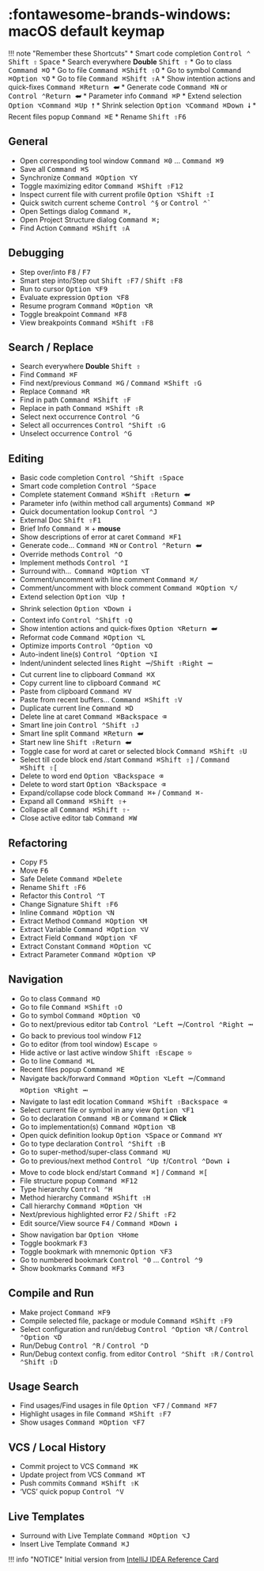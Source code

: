 # :fontawesome-brands-windows: macOS default keymap

<!--
!!! quote ""
    Check [apple shortcuts guide](https://support.apple.com/guide/mac-help/what-are-those-symbols-shown-in-menus-cpmh0011/mac)
    
    * Command (or Cmd) <kbd>Command ⌘</kbd>
    * Shift <kbd>Shift ⇧</kbd>
    * Option (or Alt) <kbd>Option ⌥</kbd>
    * Control (or Ctrl) <kbd>Control ⌃</kbd>
    * Return <kbd>Return ⮨</kbd>
    * Up <kbd>Up 🠕</kbd>
    * Down <kbd>Down 🠗</kbd>
    * <kbd>Escape ⎋</kbd>
-->

!!! note "Remember these Shortcuts"
    * Smart code completion <kbd>Control ⌃</kbd> <kbd>Shift ⇧</kbd> <kbd>Space</kbd>
    * Search everywhere **Double** <kbd>Shift ⇧</kbd>
        * Go to class <kbd>Command ⌘</kbd><kbd>O</kbd>
        * Go to file <kbd>Command ⌘</kbd><kbd>Shift ⇧</kbd><kbd>O</kbd>
        * Go to symbol <kbd>Command ⌘</kbd><kbd>Option ⌥</kbd><kbd>O</kbd>
        * Go to file <kbd>Command ⌘</kbd><kbd>Shift ⇧</kbd><kbd>A</kbd>
    * Show intention actions and quick-fixes <kbd>Command ⌘</kbd><kbd>Return ⮨</kbd>
    * Generate code <kbd>Command ⌘</kbd><kbd>N</kbd> or <kbd>Control ⌃</kbd><kbd>Return ⮨</kbd>
    * Parameter info <kbd>Command ⌘</kbd><kbd>P</kbd>
    * Extend selection <kbd>Option ⌥</kbd><kbd>Command ⌘</kbd><kbd>Up 🠕</kbd>
    * Shrink selection <kbd>Option ⌥</kbd><kbd>Command ⌘</kbd><kbd>Down 🠗</kbd>
    * Recent files popup <kbd>Command ⌘</kbd><kbd>E</kbd>
    * Rename <kbd>Shift ⇧</kbd><kbd>F6</kbd>

## General
* Open corresponding tool window <kbd>Command ⌘</kbd><kbd>0</kbd> ... <kbd>Command ⌘</kbd><kbd>9</kbd>
* Save all <kbd>Command ⌘</kbd><kbd>S</kbd>
* Synchronize <kbd>Command ⌘</kbd><kbd>Option ⌥</kbd><kbd>Y</kbd>
* Toggle maximizing editor <kbd>Command ⌘</kbd><kbd>Shift ⇧</kbd><kbd>F12</kbd>
* Inspect current file with current profile <kbd>Option ⌥</kbd><kbd>Shift ⇧</kbd><kbd>I</kbd>
* Quick switch current scheme <kbd>Control ⌃</kbd><kbd>§</kbd> or <kbd>Control ⌃</kbd><kbd>`</kbd>
* Open Settings dialog <kbd>Command ⌘</kbd><kbd>,</kbd>
* Open Project Structure dialog <kbd>Command ⌘</kbd><kbd>;</kbd>
* Find Action <kbd>Command ⌘</kbd><kbd>Shift ⇧</kbd><kbd>A</kbd>

## Debugging
* Step over/into <kbd>F8</kbd> / <kbd>F7</kbd>
* Smart step into/Step out <kbd>Shift ⇧</kbd><kbd>F7</kbd> / <kbd>Shift ⇧</kbd><kbd>F8</kbd>
* Run to cursor <kbd>Option ⌥</kbd><kbd>F9</kbd>
* Evaluate expression <kbd>Option ⌥</kbd><kbd>F8</kbd>
* Resume program <kbd>Command ⌘</kbd><kbd>Option ⌥</kbd><kbd>R</kbd>
* Toggle breakpoint <kbd>Command ⌘</kbd><kbd>F8</kbd>
* View breakpoints <kbd>Command ⌘</kbd><kbd>Shift ⇧</kbd><kbd>F8</kbd>

## Search / Replace
* Search everywhere **Double** <kbd>Shift ⇧</kbd>
* Find <kbd>Command ⌘</kbd><kbd>F</kbd>
* Find next/previous <kbd>Command ⌘</kbd><kbd>G</kbd> / <kbd>Command ⌘</kbd><kbd>Shift ⇧</kbd><kbd>G</kbd>
* Replace <kbd>Command ⌘</kbd><kbd>R</kbd>
* Find in path <kbd>Command ⌘</kbd><kbd>Shift ⇧</kbd><kbd>F</kbd>
* Replace in path <kbd>Command ⌘</kbd><kbd>Shift ⇧</kbd><kbd>R</kbd>
* Select next occurrence <kbd>Control ⌃</kbd><kbd>G</kbd>
* Select all occurrences <kbd>Control ⌃</kbd><kbd>Shift ⇧</kbd><kbd>G</kbd>
* Unselect occurrence <kbd>Control ⌃</kbd><kbd>G</kbd>

## Editing
* Basic code completion <kbd>Control ⌃</kbd><kbd>Shift ⇧</kbd><kbd>Space</kbd>
* Smart code completion <kbd>Control ⌃</kbd><kbd>Space</kbd>
* Complete statement  <kbd>Command ⌘</kbd><kbd>Shift ⇧</kbd><kbd>Return ⮨</kbd>
* Parameter info (within method call arguments) <kbd>Command ⌘</kbd><kbd>P</kbd>
* Quick documentation lookup <kbd>Control ⌃</kbd><kbd>J</kbd>
* External Doc <kbd>Shift ⇧</kbd><kbd>F1</kbd>
* Brief Info <kbd>Command ⌘</kbd> + **mouse**
* Show descriptions of error at caret <kbd>Command ⌘</kbd><kbd>F1</kbd>
* Generate code... <kbd>Command ⌘</kbd><kbd>N</kbd> or <kbd>Control ⌃</kbd><kbd>Return ⮨</kbd>
* Override methods <kbd>Control ⌃</kbd><kbd>O</kbd>
* Implement methods <kbd>Control ⌃</kbd><kbd>I</kbd>
* Surround with…  <kbd>Command ⌘</kbd><kbd>Option ⌥</kbd><kbd>T</kbd>
* Comment/uncomment with line comment <kbd>Command ⌘</kbd><kbd>/</kbd>
* Comment/uncomment with block comment <kbd>Command ⌘</kbd><kbd>Option ⌥</kbd><kbd>/</kbd>
* Extend selection <kbd>Option ⌥</kbd><kbd>Up 🠕</kbd>
* Shrink selection <kbd>Option ⌥</kbd><kbd>Down 🠗</kbd>
* Context info <kbd>Control ⌃</kbd><kbd>Shift ⇧</kbd><kbd>Q</kbd>
* Show intention actions and quick-fixes <kbd>Option ⌥</kbd><kbd>Return ⮨</kbd>
* Reformat code <kbd>Command ⌘</kbd><kbd>Option ⌥</kbd><kbd>L</kbd>
* Optimize imports <kbd>Control ⌃</kbd><kbd>Option ⌥</kbd><kbd>O</kbd>
* Auto-indent line(s) <kbd>Control ⌃</kbd><kbd>Option ⌥</kbd><kbd>I</kbd>
* Indent/unindent selected lines <kbd>Right ⭲</kbd>/<kbd>Shift ⇧</kbd><kbd>Right ⭲</kbd>
* Cut current line to clipboard <kbd>Command ⌘</kbd><kbd>X</kbd>
* Copy current line to clipboard <kbd>Command ⌘</kbd><kbd>C</kbd>
* Paste from clipboard <kbd>Command ⌘</kbd><kbd>V</kbd>
* Paste from recent buffers... <kbd>Command ⌘</kbd><kbd>Shift ⇧</kbd><kbd>V</kbd>
* Duplicate current line <kbd>Command ⌘</kbd><kbd>D</kbd>
* Delete line at caret <kbd>Command ⌘</kbd><kbd>Backspace ⌫</kbd>
* Smart line join <kbd>Control ⌃</kbd><kbd>Shift ⇧</kbd><kbd>J</kbd>
* Smart line split <kbd>Command ⌘</kbd><kbd>Return ⮨</kbd>
* Start new line <kbd>Shift ⇧</kbd><kbd>Return ⮨</kbd>
* Toggle case for word at caret or selected block <kbd>Command ⌘</kbd><kbd>Shift ⇧</kbd><kbd>U</kbd>
* Select till code block end /start <kbd>Command ⌘</kbd><kbd>Shift ⇧</kbd><kbd>]</kbd> / <kbd>Command ⌘</kbd><kbd>Shift ⇧</kbd><kbd>[</kbd>
* Delete to word end  <kbd>Option ⌥</kbd><kbd>Backspace ⌫</kbd>
* Delete to word start <kbd>Option ⌥</kbd><kbd>Backspace ⌫</kbd>
* Expand/collapse code block <kbd>Command ⌘</kbd><kbd>+</kbd> / <kbd>Command ⌘</kbd><kbd>-</kbd>
* Expand all <kbd>Command ⌘</kbd><kbd>Shift ⇧</kbd><kbd>+</kbd>
* Collapse all <kbd>Command ⌘</kbd><kbd>Shift ⇧</kbd><kbd>-</kbd>
* Close active editor tab <kbd>Command ⌘</kbd><kbd>W</kbd>

## Refactoring
* Copy <kbd>F5</kbd>
* Move <kbd>F6</kbd>
* Safe Delete <kbd>Command ⌘</kbd><kbd>Delete</kbd>
* Rename <kbd>Shift ⇧</kbd><kbd>F6</kbd>
* Refactor this <kbd>Control ⌃</kbd><kbd>T</kbd>
* Change Signature <kbd>Shift ⇧</kbd><kbd>F6</kbd>
* Inline <kbd>Command ⌘</kbd><kbd>Option ⌥</kbd><kbd>N</kbd>
* Extract Method <kbd>Command ⌘</kbd><kbd>Option ⌥</kbd><kbd>M</kbd>
* Extract Variable <kbd>Command ⌘</kbd><kbd>Option ⌥</kbd><kbd>V</kbd>
* Extract Field <kbd>Command ⌘</kbd><kbd>Option ⌥</kbd><kbd>F</kbd>
* Extract Constant <kbd>Command ⌘</kbd><kbd>Option ⌥</kbd><kbd>C</kbd>
* Extract Parameter <kbd>Command ⌘</kbd><kbd>Option ⌥</kbd><kbd>P</kbd>

## Navigation
* Go to class <kbd>Command ⌘</kbd><kbd>O</kbd>
* Go to file <kbd>Command ⌘</kbd><kbd>Shift ⇧</kbd><kbd>O</kbd>
* Go to symbol <kbd>Command ⌘</kbd><kbd>Option ⌥</kbd><kbd>O</kbd>
* Go to next/previous editor tab <kbd>Control ⌃</kbd><kbd>Left ⭰</kbd>/<kbd>Control ⌃</kbd><kbd>Right ⭲</kbd>
* Go back to previous tool window <kbd>F12</kbd>
* Go to editor (from tool window) <kbd>Escape ⎋</kbd>
* Hide active or last active window <kbd>Shift ⇧</kbd><kbd>Escape ⎋</kbd>
* Go to line <kbd>Command ⌘</kbd><kbd>L</kbd>
* Recent files popup <kbd>Command ⌘</kbd><kbd>E</kbd>
* Navigate back/forward <kbd>Command ⌘</kbd><kbd>Option ⌥</kbd><kbd>Left ⭰</kbd>/<kbd>Command ⌘</kbd><kbd>Option ⌥</kbd><kbd>Right ⭲</kbd>
* Navigate to last edit location <kbd>Command ⌘</kbd><kbd>Shift ⇧</kbd><kbd>Backspace ⌫</kbd>
* Select current file or symbol in any view <kbd>Option ⌥</kbd><kbd>F1</kbd>
* Go to declaration <kbd>Command ⌘</kbd><kbd>B</kbd> or <kbd>Command ⌘</kbd> **Click**
* Go to implementation(s) <kbd>Command ⌘</kbd><kbd>Option ⌥</kbd><kbd>B</kbd>
* Open quick definition lookup <kbd>Option ⌥</kbd><kbd>Space</kbd> or <kbd>Command ⌘</kbd><kbd>Y</kbd>
* Go to type declaration <kbd>Control ⌃</kbd><kbd>Shift ⇧</kbd><kbd>B</kbd>
* Go to super-method/super-class <kbd>Command ⌘</kbd><kbd>U</kbd>
* Go to previous/next method <kbd>Control ⌃</kbd><kbd>Up 🠕</kbd>/<kbd>Control ⌃</kbd><kbd>Down 🠗</kbd>
* Move to code block end/start <kbd>Command ⌘</kbd><kbd>]</kbd> / <kbd>Command ⌘</kbd><kbd>[</kbd>
* File structure popup <kbd>Command ⌘</kbd><kbd>F12</kbd>
* Type hierarchy <kbd>Control ⌃</kbd><kbd>H</kbd>
* Method hierarchy <kbd>Command ⌘</kbd><kbd>Shift ⇧</kbd><kbd>H</kbd>
* Call hierarchy <kbd>Command ⌘</kbd><kbd>Option ⌥</kbd><kbd>H</kbd>
* Next/previous highlighted error <kbd>F2</kbd> / <kbd>Shift ⇧</kbd><kbd>F2</kbd>
* Edit source/View source <kbd>F4</kbd> / <kbd>Command ⌘</kbd><kbd>Down 🠗</kbd>
* Show navigation bar <kbd>Option ⌥</kbd><kbd>Home</kbd>
* Toggle bookmark <kbd>F3</kbd>
* Toggle bookmark with mnemonic <kbd>Option ⌥</kbd><kbd>F3</kbd>
* Go to numbered bookmark <kbd>Control ⌃</kbd><kbd>0</kbd> ... <kbd>Control ⌃</kbd><kbd>9</kbd>
* Show bookmarks <kbd>Command ⌘</kbd><kbd>F3</kbd>

## Compile and Run
* Make project <kbd>Command ⌘</kbd><kbd>F9</kbd>
* Compile selected file, package or module <kbd>Command ⌘</kbd><kbd>Shift ⇧</kbd><kbd>F9</kbd>
* Select configuration and run/debug <kbd>Control ⌃</kbd><kbd>Option ⌥</kbd><kbd>R</kbd> / <kbd>Control ⌃</kbd><kbd>Option ⌥</kbd><kbd>D</kbd>
* Run/Debug <kbd>Control ⌃</kbd><kbd>R</kbd> / <kbd>Control ⌃</kbd><kbd>D</kbd>
* Run/Debug context config. from editor <kbd>Control ⌃</kbd><kbd>Shift ⇧</kbd><kbd>R</kbd> / <kbd>Control ⌃</kbd><kbd>Shift ⇧</kbd><kbd>D</kbd>

## Usage Search
* Find usages/Find usages in file <kbd>Option ⌥</kbd><kbd>F7</kbd> / <kbd>Command ⌘</kbd><kbd>F7</kbd>
* Highlight usages in file <kbd>Command ⌘</kbd><kbd>Shift ⇧</kbd><kbd>F7</kbd>
* Show usages <kbd>Command ⌘</kbd><kbd>Option ⌥</kbd><kbd>F7</kbd>

## VCS / Local History
* Commit project to VCS <kbd>Command ⌘</kbd><kbd>K</kbd>
* Update project from VCS <kbd>Command ⌘</kbd><kbd>T</kbd>
* Push commits <kbd>Command ⌘</kbd><kbd>Shift ⇧</kbd><kbd>K</kbd>
* ‘VCS’ quick popup <kbd>Control ⌃</kbd><kbd>V</kbd>

## Live Templates
* Surround with Live Template <kbd>Command ⌘</kbd><kbd>Option ⌥</kbd><kbd>J</kbd>
* Insert Live Template <kbd>Command ⌘</kbd><kbd>J</kbd>


!!! info "NOTICE"
    Initial version from [IntelliJ IDEA Reference Card](https://resources.jetbrains.com/storage/products/intellij-idea/docs/IntelliJIDEA_ReferenceCard.pdf)

